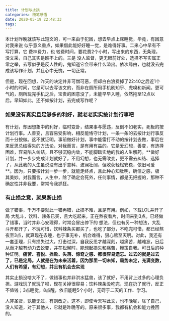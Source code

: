 ```yaml
---
title: 计划与止损
categories: 随笔感悟
date: 2020-05-19 22:48:33
tags:
---
```

本计划昨晚就该写此短文的，可一来由于犯困，想去早点上床睡觉，毕竟，有困意对我来说 似乎意义重点，如果借此能好好睡一觉，是难得好事。二来心中早有不写打算，它 费神费力，也 较费时间，要花费2个小时，写出来的东西，无条理，没文采，自己其实是瞧不上的。三是 没人监督，更无眼前好处，选择不写实属正常之举，去写似乎是反人性的，鬼知道它会带来什么溢出。依次缘由，也就没去完成该写作计划，并且心中无愧，一切正常。

但是，现在回想，昨天的决定并非可憎可恶，但却白白浪费掉了22:40之后近1个小时的时间，它是可以去写该文的，而非在厕所用手机刷知乎、虎嗅和新闻。更可气的，厕所玩完手机之后，宝贵的困意没了，未能早早入睡，依然拖至12点以后。早知如此，还不如按计划，去完成写作呢？	

### 如果没有真实且足够多的利好，就老老实实按计划行事吧

有计划，却因想象中的利好，临时变卦，结果事与愿违，反倒不如老实，死板的按计划行事。人善变，且容易受影响，相反能恪守计划，一条一条的去按计划行事反而十分按做。这不就证明，事前做好计划，事中能雷打不动的按计划去做，事后在来反思总结得失的方法论，对我而言，是有用有益的。它是爱幻想，善变，有选择困难，容易陷入纠结，且不够沉稳内敛，不能脚踏实地的我的人生解药。**做好计划，并一步步完成计划就好了，不用幻想，也无需改变，更不需去纠结、选择了，从此我的人生虽说没有出乎意料、波澜壮阔，但收获轻松安稳，依旧可爱 **。因为，只要按计划一步一步，就能走终点，且此种心知肚明，确信之感，极其美妙。对我而言，人生中，除了确定会死外，任何事情，都是无把握的，那种不确定性并非我要，常常令我抓狂。

### 有止损之意，就果断止损

做了错事，千万不要就此一错再错，止损不难，且是有用。例如，下载LOL并开了局 大乱斗，饮料、辣条已买，且大吃起来，正在熬夜看片，时间来到3点。已经做了错事，当时并非心安理得，时常会冒出停下的 想法，但也有另一种想法，大乱斗开都开了，不玩可惜，饮料辣条买都买了，也吃了部分，不吃完可惜，都已经熬夜至3点，就算现在去睡，也于事无补，机会难得，狠心熬至天明。对此，我还有一套歪理，只有损失过大，打击过深，自我反思才越深刻，越痛苦，越难忘，日后从而才越有动力去蜕变，并在松懈时，能想起损失和痛苦，鞭策自我。可日后的种种证明。**痛苦、喜悦、挫败、失落、惊奇之感、都很容易遗忘。过去的就是过去了，已是定局。人就是在为未来活着，因为那里一切未知，局势未定，充满变数，人们有希望，有幻想，并且有机会去实现**

其实止损没啥大不了，做错事也并非洪水猛兽，该了就好，不用背上过多的心理负担。游戏玩了就玩了呗，现在关掉很容易；饮料辣条没吃完，现在扔了就行，反正不值钱；3点睡觉，8点醒，依旧能睡5个小时，无碍于二天的工作、学习。

人非圣贤，孰能无过，有则改之。这不，即使今天写此文，也不晚呢，除了自己，没人知道，对于其他人，它就是昨晚写的。原来很多事，我都有机会和能力挽回的。


